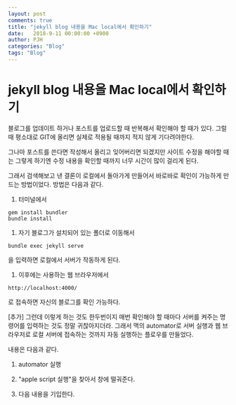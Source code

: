 ```yaml
---
layout: post
comments: true
title: "jekyll blog 내용을 Mac local에서 확인하기"
date:   2018-9-11 00:00:00 +0900
author: PJH
categories: "Blog"
tags: "Blog"
---
```


<h1>
jekyll blog 내용을 Mac local에서 확인하기

</h1>

블로그를 업데이트 하거나 포스트를 업로드할 때 반복해서 확인해야 할 때가 있다.
그럴 때 평소대로 GIT에 올리면 실제로 적용될 때까지 적지 않게 기다려야한다.

그나마 포스트를 쓴다면 작성해서 올리고 잊어버리면 되겠지만 사이트 수정을 해야할 때는 그렇게 하기엔 수정 내용을 확인할 때까지 너무 시간이 많이 걸리게 된다.

그래서 검색해보고 낸 결론이 로컬에서 돌아가게 만들어서 바로바로 확인이 가능하게 만드는 방법이었다.
방법은 다음과 같다.

1. 터미널에서
```
gem install bundler
bundle install
```

1. 자기 블로그가 설치되어 있는 폴더로 이동해서
```
bundle exec jekyll serve
```
을 입력하면 로컬에서 서버가 작동하게 된다.

1. 이후에는 사용하는 웹 브라우저에서
```
http://localhost:4000/
```
로 접속하면 자신의 블로그를 확인 가능하다.

[추가]
그런데 이렇게 하는 것도 한두번이지 매번 확인해야 할 때마다 서버를 켜주는 명령어를 입력하는 것도 정말 귀찮아지더라.
그래서 맥의 automator로 서버 실행과 웹 브라우저로 로컬 서버에 접속하는 것까지 자동 실행하는 플로우를 만들었다.

내용은 다음과 같다.

1. automator 실행
1. "apple script 실행"을 찾아서 창에 떨궈준다.
1. 다음 내용을 기입한다.

    <script src="https://gist.github.com/junhyungPARK78/9c9f753a59a43780c56bc085deb3f88d.js"></script>